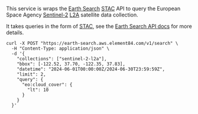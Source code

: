 This service is wraps the [Earth Search](https://element84.com/earth-search/) [STAC](https://stacspec.org/en) API to query the European Space Agency [Sentinel-2](https://en.wikipedia.org/wiki/Sentinel-2) [L2A](https://documentation.dataspace.copernicus.eu/APIs/SentinelHub/Data/S2L2A.html) satellite data collection.

It takes queries in the form of [STAC](https://stacspec.org/en), see the [Earth Search API docs](https://earth-search.aws.element84.com/v1/api.html) for more details.

```
curl -X POST "https://earth-search.aws.element84.com/v1/search" \
  -H "Content-Type: application/json" \
  -d '{
    "collections": ["sentinel-2-l2a"],
    "bbox": [-122.52, 37.70, -122.35, 37.83],
    "datetime": "2024-06-01T00:00:00Z/2024-06-30T23:59:59Z",
    "limit": 2,
    "query": {
      "eo:cloud_cover": {
        "lt": 10
      }
    }
  }' 
```





